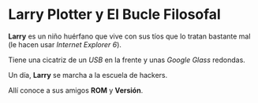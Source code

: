 # Larry Plotter y El Bucle Filosofal

**Larry** es un niño huérfano que vive con sus tíos que lo tratan bastante mal (le hacen usar *Internet Explorer 6*).

Tiene una cicatriz de un *USB* en la frente y unas *Google Glass* redondas.

Un día, **Larry** se marcha a la escuela de hackers.

Allí conoce a sus amigos **ROM** y **Versión**.

